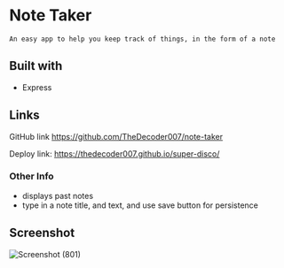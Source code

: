 # Note Taker 


    An easy app to help you keep track of things, in the form of a note

## Built with
* Express

## Links
GitHub link https://github.com/TheDecoder007/note-taker

Deploy link: https://thedecoder007.github.io/super-disco/

### Other Info
* displays past notes
* type in a note title, and text, and use save button for persistence


## Screenshot

![Screenshot (801)](https://user-images.githubusercontent.com/101135574/176009110-223ff205-a622-4ced-879b-828ba8a1fdd5.png)
